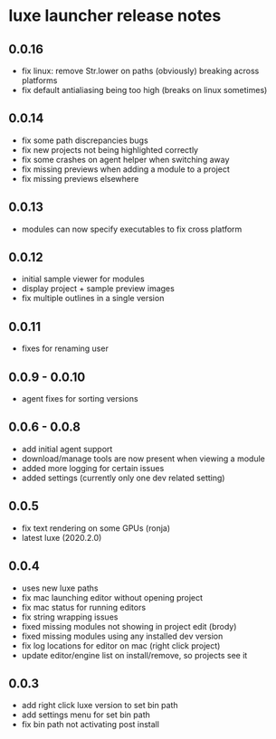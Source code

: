 # luxe launcher release notes

## 0.0.16

- fix linux: remove Str.lower on paths (obviously) breaking across platforms
- fix default antialiasing being too high (breaks on linux sometimes)

## 0.0.14

- fix some path discrepancies bugs
- fix new projects not being highlighted correctly
- fix some crashes on agent helper when switching away
- fix missing previews when adding a module to a project
- fix missing previews elsewhere

## 0.0.13

- modules can now specify executables to fix cross platform

## 0.0.12

- initial sample viewer for modules
- display project + sample preview images
- fix multiple outlines in a single version

## 0.0.11

- fixes for renaming user

## 0.0.9 - 0.0.10

- agent fixes for sorting versions

## 0.0.6 - 0.0.8

- add initial agent support 
- download/manage tools are now present when viewing a module
- added more logging for certain issues 
- added settings (currently only one dev related setting)

## 0.0.5

- fix text rendering on some GPUs (ronja)
- latest luxe (2020.2.0)

## 0.0.4

- uses new luxe paths
- fix mac launching editor without opening project
- fix mac status for running editors
- fix string wrapping issues
- fixed missing modules not showing in project edit (brody)
- fixed missing modules using any installed dev version
- fix log locations for editor on mac (right click project)
- update editor/engine list on install/remove, so projects see it

## 0.0.3

- add right click luxe version to set bin path
- add settings menu for set bin path
- fix bin path not activating post install

